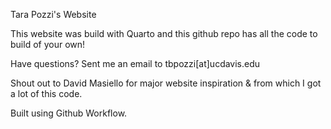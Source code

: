 Tara Pozzi's Website

This website was build with Quarto and this github repo has all the code to build of your own!

Have questions? Sent me an email to tbpozzi[at]ucdavis.edu

Shout out to David Masiello for major website inspiration & from which I got a lot of this code.

Built using Github Workflow.